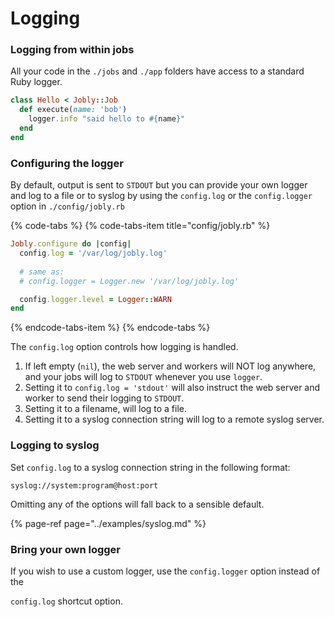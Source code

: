 # Logging

### Logging from within jobs

All your code in the `./jobs` and `./app` folders have access to a standard Ruby logger.

```ruby
class Hello < Jobly::Job
  def execute(name: 'bob')
    logger.info "said hello to #{name}"
  end
end
```

### Configuring the logger

By default, output is sent to `STDOUT` but you can provide your own logger and log to a file or to syslog by using the `config.log` or the `config.logger` option in `./config/jobly.rb`

{% code-tabs %}
{% code-tabs-item title="config/jobly.rb" %}
```ruby
Jobly.configure do |config|
  config.log = '/var/log/jobly.log'
  
  # same as:
  # config.logger = Logger.new '/var/log/jobly.log'

  config.logger.level = Logger::WARN
end
```
{% endcode-tabs-item %}
{% endcode-tabs %}

The `config.log` option controls how logging is handled.

1. If left empty \(`nil`\), the web server and workers will NOT log anywhere, and your jobs will log to `STDOUT` whenever you use `logger`.
2. Setting it to `config.log = 'stdout'` will also instruct the web server and worker to send their logging to `STDOUT`.
3. Setting it to a filename, will log to a file.
4. Setting it to a syslog connection string will log to a remote syslog server. 

### Logging to syslog

Set `config.log` to a syslog connection string in the following format:

`syslog://system:program@host:port`

Omitting any of the options will fall back to a sensible default.

{% page-ref page="../examples/syslog.md" %}

### Bring your own logger

If you wish to use a custom logger, use the `config.logger` option instead of the 

`config.log` shortcut option.

